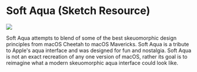 # Soft Aqua (Sketch Resource)

![](github.com/m7andrew/soft-aqua/screenshot.png)

Soft Aqua attempts to blend of some of the best skeuomorphic design principles from macOS Cheetah to macOS Mavericks. Soft Aqua is a tribute to Apple's aqua interface and was designed for fun and nostalgia. Soft Aqua is not an exact recreation of any one version of macOS, rather its goal is to reimagine what a modern skeuomorphic aqua interface could look like.
